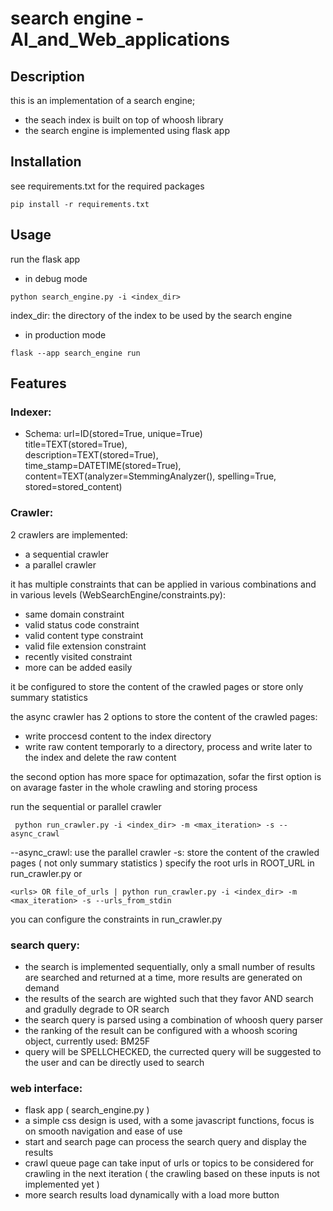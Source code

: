 # search engine<WebZone> - AI_and_Web_applications

## Description
this is an implementation of a search engine;
- the seach index is built on top of whoosh library
- the search engine is implemented using flask app

## Installation
see requirements.txt for the required packages
```
pip install -r requirements.txt
```

## Usage
run the flask app
- in debug mode
```
python search_engine.py -i <index_dir>
```
index_dir: the directory of the index to be used by the search engine
- in production mode
```
flask --app search_engine run
```
## Features

### Indexer:
- Schema: 
    url=ID(stored=True, unique=True)  
    title=TEXT(stored=True),  
    description=TEXT(stored=True),  
    time_stamp=DATETIME(stored=True),  
    content=TEXT(analyzer=StemmingAnalyzer(), spelling=True, stored=stored_content)  

### Crawler:
2 crawlers are implemented:
- a sequential crawler
- a parallel crawler <asynchrone>

it has multiple constraints that can be applied in various combinations and in various levels (WebSearchEngine/constraints.py):
- same domain constraint
- valid status code constraint
- valid content type constraint
- valid file extension constraint
- recently visited constraint
- more can be added easily

it be configured to store the content of the crawled pages or store only summary statistics

the async crawler has 2 options to store the content of the crawled pages:
-   write proccesd content to the index directory
-   write raw content temporarly to a directory, process and write later to the index and delete the raw content

the second option has more space for optimazation, sofar the first option is on avarage faster in the whole crawling and storing process  
  

run the sequential or parallel crawler
```
 python run_crawler.py -i <index_dir> -m <max_iteration> -s --async_crawl
```
--async_crawl: use the parallel crawler
-s: store the content of the crawled pages ( not only summary statistics ) 
specify the root urls in ROOT_URL in run_crawler.py
or 
```
<urls> OR file_of_urls | python run_crawler.py -i <index_dir> -m <max_iteration> -s --urls_from_stdin
```
you can configure the constraints in run_crawler.py


### search query:
- the search is implemented sequentially, only a small number of results are searched and returned at a time, more results are generated on demand
- the results of the search are wighted such that they favor AND search and gradully degrade to OR search
- the search query is parsed using a combination of whoosh query parser
- the ranking of the result can be configured with a whoosh scoring object, currently used: BM25F
- query will be SPELLCHECKED, the currected query will be suggested to the user and can be directly used to search

### web interface:
- flask app ( search_engine.py )
- a simple css design is used, with a some javascript functions, focus is on smooth navigation and ease of use
- start and search page can process the search query and display the results
- crawl queue page can take input of urls or topics to be considered for crawling in the next iteration ( the crawling based on these inputs is not implemented yet )
- more search results load dynamically with a load more button